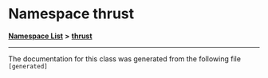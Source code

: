 

# Namespace thrust



[**Namespace List**](namespaces.md) **>** [**thrust**](namespacethrust.md)







































































------------------------------
The documentation for this class was generated from the following file `[generated]`

